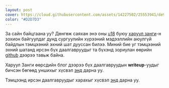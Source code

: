 ```yaml
---
layout: post
cover: https://cloud.githubusercontent.com/assets/14227502/25553941/de9f0638-2cfb-11e7-906e-989fdbb35c83.jpg
color: "#D2D7D3"
---
```


За сайн байцгаана уу? Дөнгөж саяхан энэ оны [u18](http://www.haruulzangi.mn/challengesu18/rules) буюу [харуул занги](http://www.haruulzangi.mn/about)-н зохион байгуулдаг дунд сургуулийн хүрээний мэдээллийн аюулгүй байдлын тэмцээний эхний шат дууссан билээ. Миний бие уг тэмцээний эхний шатанд ирсэн бүх даалгавруудыг та бүхэнд зориулан өөрийн [github](https://github.com/enkhee-Osiris) дээрээ тавьж байна.

Харуул Занги өөрсдийн блог дээрээ бүх даалгавруудын **writeup**-уудыг бичсэн бөгөөд уншихыг хүсвэл [энд](http://mncert.org/blog/post/Writeup) дарна уу.

Тэмцээнд ирсэн даалгавруудыг харахыг хүсвэл [энд](https://github.com/enkhee-Osiris/u18-2017) дарна уу.
